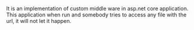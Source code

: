 It is an implementation of custom middle ware in asp.net core application.
This application when run and somebody tries to access any file with the url, it will not let it happen.
